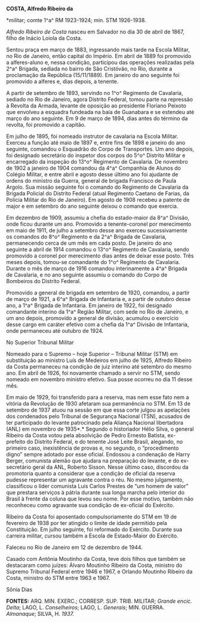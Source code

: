 **COSTA, Alfredo Ribeiro da**

\*militar; comte 1^a^ RM 1923-1924; min. STM 1926-1938.

*Alfredo Ribeiro de Costa* nasceu em Salvador no dia 30 de abril de
1867, filho de Inácio Loiola da Costa.

Sentou praça em março de 1883, ingressando mais tarde na Escola Militar,
no Rio de Janeiro, então capital do Império. Em abril de 1889 foi
promovido a alferes-aluno e, nessa condição, participou das operações
realizadas pela 2^a^ Brigada, sediada no bairro de São Cristóvão, no
Rio, durante a proclamação da República (15/11/1889). Em janeiro do ano
seguinte foi promovido a alferes e, dias depois, a tenente.

A partir de setembro de 1893, servindo no 1^o^ Regimento de Cavalaria,
sediado no Rio de Janeiro, agora Distrito Federal, tomou parte na
repressão à Revolta da Armada, levante de oposição ao presidente
Floriano Peixoto que envolveu a esquadra fundeada na baía de Guanabara e
se estendeu até março do ano seguinte. Em 9 de março de 1894, dias antes
do término da revolta, foi promovido a capitão.

Em julho de 1895, foi nomeado instrutor de cavalaria na Escola Militar.
Exerceu a função até maio de 1897 e, entre fins de 1898 e janeiro do ano
seguinte, comandou o Esquadrão do Corpo de Transportes. Um ano depois,
foi designado secretário do inspetor dos corpos do 5^o^ Distrito Militar
e encarregado da inspeção do 13^o^ Regimento de Cavalaria. De novembro
de 1902 a janeiro de 1904 comandou da 4^a^ Companhia de Alunos do
Colégio Militar, e entre abril e agosto desse último ano foi ajudante de
ordens do ministro da Guerra, general de brigada Francisco de Paula
Argolo. Sua missão seguinte foi o comando do Regimento de Cavalaria da
Brigada Policial do Distrito Federal (atual Regimento Caetano de Farias,
da Polícia Militar do Rio de Janeiro). Em agosto de 1908 recebeu a
patente de major e em setembro do ano seguinte deixou o comando que
exercia.

Em dezembro de 1909, assumiu a chefia do estado-maior da 8^a^ Divisão,
onde ficou durante um ano. Promovido a tenente-coronel por merecimento
em maio de 1911, de julho a setembro desse ano exerceu sucessivamente os
comandos do 8^o^ Regimento e da 2^a^ Brigada de Cavalaria, permanecendo
cerca de um mês em cada posto. De janeiro do ano seguinte a abril de
1914 comandou o 13^o^ Regimento de Cavalaria, sendo promovido a coronel
por merecimento dias antes de deixar esse posto. Três meses depois,
tomou-se comandante do 1^o^ Regimento de Cavalaria. Durante o mês de
março de 1916 comandou interinamente a 4^a^ Brigada de Cavalaria, e no
ano seguinte assumiu o comando do Corpo de Bombeiros do Distrito
Federal.

Promovido a general de brigada em setembro de 1920, comandou, a partir
de março de 1921, a 6^a^ Brigada de Infantaria e, a partir de outubro
desse ano, a 1^a^ Brigada de Infantaria. Em janeiro de 1922, foi
designado comandante interino da 1^a^ Região Militar, com sede no Rio de
Janeiro, e um ano depois, promovido a general de divisão, acumulou o
exercício desse cargo em caráter efetivo com a chefia da 1^a^ Divisão de
Infantaria, onde permaneceu até outubro de 1924.

No Superior Tribunal Militar

Nomeado para o Supremo – hoje Superior – Tribunal Militar (STM) em
substituição ao ministro Luís de Medeiros em julho de 1925, Alfredo
Ribeiro da Costa permaneceu na condição de juiz interino até setembro do
mesmo ano. Em abril de 1926, foi novamente chamado a servir no STM,
sendo nomeado em novembro ministro efetivo. Sua posse ocorreu no dia 11
desse mês.

Em maio de 1929, foi transferido para a reserva, mas nem esse fato nem a
vitória da Revolução de 1930 afetaram sua permanência no STM. Em 13 de
setembro de 1937 atuou na sessão em que essa corte julgou as apelações
dos condenados pelo Tribunal de Segurança Nacional (TSN), acusados de
ter participado do levante patrocinado pela Aliança Nacional libertadora
(ANL) em novembro de 1935*.* Segundo o historiador Hélio Silva, o
general Ribeiro da Costa votou pela absolvição de Pedro Ernesto Batista,
ex-prefeito do Distrito Federal, e do tenente José Leite Brasil,
alegando, no primeiro caso, inexistência de provas e, no segundo, o
“procedimento digno” sempre adotado por esse oficial. Endossou a
condenação de Harry Berger, comunista alemão que ajudara na preparação
do levante, e do ex-secretário geral da ANL, Roberto Sisson. Nesse
último caso, discordou da promotoria quanto a considerar que a condição
de oficial da reserva pudesse representar um agravante contra o réu. No
mesmo julgamento, classificou o líder comunista Luís Carlos Prestes de
“um homem de valor” que prestara serviços à pátria durante sua longa
marcha pelo interior do Brasil à frente da coluna que levou seu nome.
Por esse motivo, também não reconheceu como agravante sua condição de
ex-oficial do Exército.

Ribeiro da Costa foi aposentado compulsoriamente do STM em 19 de
fevereiro de 1938 por ter atingido o limite de idade permitido pela
Constituição. Em julho seguinte, foi reformado do Exército. Durante sua
carreira militar, cursou também a Escola de Estado-Maior do Exército.

Faleceu no Rio de Janeiro em 12 de dezembro de 1944.

Casado com Antônia Moutinho da Costa, teve dois filhos que também se
destacaram como juízes: Álvaro Moutinho Ribeiro da Costa, ministro do
Supremo Tribunal Federal entre 1946 e 1967, e Orlando Moutinho Ribeiro
da Costa, ministro do STM entre 1963 e 1967.

Sônia Dias

**FONTES:** ARQ. MIN. EXERC.; CORRESP. SUP. TRIB. MILITAR; *Grande
encic. Delta*; LAGO, L. *Conselheiros*; LAGO, L. *Generais*; MIN.
GUERRA. *Almanaque*; SILVA, H. *1937.*
